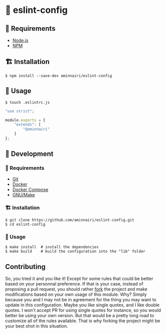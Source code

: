 # :wrench: eslint-config

## :pushpin: Requirements

- [Node.js](https://nodejs.org)
- [NPM](https://www.npmjs.com)

## :building_construction: Installation

```console
$ npm install --save-dev aminnairi/eslint-config
```

## :thinking: Usage

```console
$ touch .eslintrc.js
```

```javascript
"use strict";

module.exports = {
    "extends": [
        "@aminnairi"
    ]
};
```

## :construction_worker: Development

### :pushpin: Requirements

- [Git](https://git-scm.com/)
- [Docker](https://docs.docker.com/)
- [Docker Compose](https://docs.docker.com/compose/)
- [GNU/Make](https://www.gnu.org/software/make/)

### :building_construction: Installation

```console
$ git clone https://github.com/aminnairi/eslint-config.git
$ cd eslint-config
```

### :thinking: Usage

```console
$ make install  # install the dependencies
$ make build    # build the configuration into the "lib" folder
```

## Contributing

So, you tried it and you like it! Except for some rules that could be better based on your personnal preference. If that is your case, instead of proposing a pull request, you should rather [fork](https://help.github.com/en/github/getting-started-with-github/fork-a-repo) the project and make modifications based on your own usage of this module. Why? Simply because you and I may not be in agreement for the thing you may want to update in this configuration. Maybe you like single quotes, and I like double quotes. I won't accept PR for using single quotes for instance, so you would better be using your own version. But that would be a pretty long road to customize all of the rules available. That is why forking the project might be your best shot in this situation.

